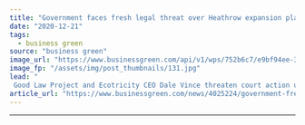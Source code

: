 ```yaml
---
title: "Government faces fresh legal threat over Heathrow expansion plans"
date: "2020-12-21"
tags: 
  - business green
source: "business green"
image_url: "https://www.businessgreen.com/api/v1/wps/752b6c7/e9bf94ee-3478-487f-8923-e1fa609d3143/8/CHE15347d-185x114.jpg"
image_fp: "/assets/img/post_thumbnails/131.jpg"
lead: "
 Good Law Project and Ecotricity CEO Dale Vince threaten court action unless government reviews airports planning policy before the final approval process for third runway begins ..."
article_url: "https://www.businessgreen.com/news/4025224/government-fresh-legal-threat-heathrow-expansion-plans"
---
```


---
